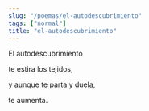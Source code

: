```yaml
---
slug: "/poemas/el-autodescubrimiento"
tags: ["normal"]
title: "el-autodescubrimiento"
---
```

El autodescubrimiento

te estira los tejidos,

y aunque te parta y duela,

te aumenta.